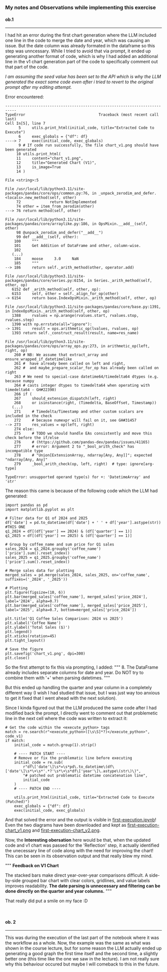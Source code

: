 ### My notes and Observations while implementing this exercise

#### ob.1
-----

I had hit an error during the first chart generation where the LLM included one line in the code to merge the date and year, which was causing an issue. But the date column was already formated in the dataframe so this step was unncessary. While I tried to avoid that via prompt, it ended up generating another format of code, which is why I had added an additional line in the v1 chart generation part of the code to specifically comment out that part of the code. 

*I am assuming the seed value has been set to the API which is why the LLM generated the exact same code even after i tried to revert to the original prompt after my editing attempt.*

Error encountered:
```
---------------------------------------------------------------------------
TypeError                                 Traceback (most recent call last)
Cell In[5], line 7
      5     utils.print_html(initial_code, title="Extracted Code to Execute")
      6     exec_globals = {"df": df}
----> 7     exec(initial_code, exec_globals)
      9 # If code run successfully, the file chart_v1.png should have been generated
     10 utils.print_html(
     11     content="chart_v1.png",
     12     title="Generated Chart (V1)",
     13     is_image=True
     14 )

File <string>:5

File /usr/local/lib/python3.11/site-packages/pandas/core/ops/common.py:76, in _unpack_zerodim_and_defer.<locals>.new_method(self, other)
     72             return NotImplemented
     74 other = item_from_zerodim(other)
---> 76 return method(self, other)

File /usr/local/lib/python3.11/site-packages/pandas/core/arraylike.py:186, in OpsMixin.__add__(self, other)
     98 @unpack_zerodim_and_defer("__add__")
     99 def __add__(self, other):
    100     """
    101     Get Addition of DataFrame and other, column-wise.
    102 
   (...)
    184     moose     3.0     NaN
    185     """
--> 186     return self._arith_method(other, operator.add)

File /usr/local/lib/python3.11/site-packages/pandas/core/series.py:6154, in Series._arith_method(self, other, op)
   6152 def _arith_method(self, other, op):
   6153     self, other = self._align_for_op(other)
-> 6154     return base.IndexOpsMixin._arith_method(self, other, op)

File /usr/local/lib/python3.11/site-packages/pandas/core/base.py:1391, in IndexOpsMixin._arith_method(self, other, op)
   1388     rvalues = np.arange(rvalues.start, rvalues.stop, rvalues.step)
   1390 with np.errstate(all="ignore"):
-> 1391     result = ops.arithmetic_op(lvalues, rvalues, op)
   1393 return self._construct_result(result, name=res_name)

File /usr/local/lib/python3.11/site-packages/pandas/core/ops/array_ops.py:273, in arithmetic_op(left, right, op)
    260 # NB: We assume that extract_array and ensure_wrapped_if_datetimelike
    261 #  have already been called on left and right,
    262 #  and maybe_prepare_scalar_for_op has already been called on right
    263 # We need to special-case datetime64/timedelta64 dtypes (e.g. because numpy
    264 # casts integer dtypes to timedelta64 when operating with timedelta64 - GH#22390)
    266 if (
    267     should_extension_dispatch(left, right)
    268     or isinstance(right, (Timedelta, BaseOffset, Timestamp))
   (...)
    271     # Timedelta/Timestamp and other custom scalars are included in the check
    272     # because numexpr will fail on it, see GH#31457
--> 273     res_values = op(left, right)
    274 else:
    275     # TODO we should handle EAs consistently and move this check before the if/else
    276     # (https://github.com/pandas-dev/pandas/issues/41165)
    277     # error: Argument 2 to "_bool_arith_check" has incompatible type
    278     # "Union[ExtensionArray, ndarray[Any, Any]]"; expected "ndarray[Any, Any]"
    279     _bool_arith_check(op, left, right)  # type: ignore[arg-type]

TypeError: unsupported operand type(s) for +: 'DatetimeArray' and 'str'
```

The reason this came is because of the following code which the LLM had generated:
```
import pandas as pd
import matplotlib.pyplot as plt

# Filter data for Q1 of 2024 and 2025
df['date'] = pd.to_datetime(df['date'] + ' ' + df['year'].astype(str)) #THIS ONE
q1_2024 = df[(df['year'] == 2024) & (df['quarter'] == 1)]
q1_2025 = df[(df['year'] == 2025) & (df['quarter'] == 1)]

# Group by coffee_name and sum price for Q1 sales
sales_2024 = q1_2024.groupby('coffee_name')['price'].sum().reset_index()
sales_2025 = q1_2025.groupby('coffee_name')['price'].sum().reset_index()

# Merge sales data for plotting
merged_sales = pd.merge(sales_2024, sales_2025, on='coffee_name', suffixes=('_2024', '_2025'))

# Plotting
plt.figure(figsize=(10, 6))
plt.bar(merged_sales['coffee_name'], merged_sales['price_2024'], label='2024', alpha=0.7)
plt.bar(merged_sales['coffee_name'], merged_sales['price_2025'], label='2025', alpha=0.7, bottom=merged_sales['price_2024'])

plt.title('Q1 Coffee Sales Comparison: 2024 vs 2025')
plt.xlabel('Coffee Name')
plt.ylabel('Total Sales ($)')
plt.legend()
plt.xticks(rotation=45)
plt.tight_layout()

# Save the figure
plt.savefig('chart_v1.png', dpi=300)
plt.close()
```

So the first attempt to fix this via prompting, I added:
"""
8. The DataFrame already includes separate columns for date and year. Do NOT try to combine them with '+' when parsing datetimes.
"""

But this ended up handling the quarter and year column in a completely different way (I wish I had studied that issue, but I was just way too anxious to get it fixed that I went ahead with the next solution).

Since I kinda figured out that the LLM produced the same code after I had modified back the prompt, I directly went to comment out that problemetic line in the next cell where the code was written to extract it:
```
# Get the code within the <execute_python> tags
match = re.search(r"<execute_python>([\s\S]*?)</execute_python>", code_v1)
if match:
    initial_code = match.group(1).strip()

    # ---- PATCH START ----
    # Remove or fix the problematic line before executing
    initial_code = re.sub(
        r"df\['date'\]\s*=\s*pd\.to_datetime\(df\['date'\]\s*\+\s*'.*?'\s*\+\s*df\['year'\]\.astype\(str\)\)",
        "# patched out problematic datetime concatenation line",
        initial_code
    )
    # ---- PATCH END ----

    utils.print_html(initial_code, title="Extracted Code to Execute (Patched)")
    exec_globals = {"df": df}
    exec(initial_code, exec_globals)
```

And that solved the error and the output is visible in [first-execution.ipynb](first-execution.ipynb)! Even the two diagrams have been downloaded and kept as [first-execution-chart_v1.png](first-execution-chart_v1.png) and [first-execution-chart_v2.png](first-execution-chart_v2.png).

Now, the **Interesting obersation** here would be that, when the updated code and v1 chart was passed for the 'Reflection' step, it actually identified the unecessary line of code along with the need for improving the chart! This can be seen in its observation output and that really blew my mind.

"""
**Feedback on V1 Chart**

The stacked bars make direct year-over-year comparisons difficult. A side-by-side grouped bar chart with clear colors, gridlines, and value labels improves readability. **The date parsing is unnecessary and filtering can be done directly on the quarter and year columns.**
"""

That really did put a smile on my face :D

&nbsp;

#### ob. 2
-----

This was during the execution of the last part of the notebook where it was the workflow as a whole. Now, the example was the same as what was shown in the course lecture, but for some reason the LLM actually ended up generating a good graph the first time itself and the second time, a slightly better one (this time like the one we saw in the lecture). I am not really sure why this behaviour occured but maybe I will comeback to this in the future.